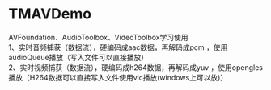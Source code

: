 # TMAVDemo
AVFoundation、AudioToolbox、VideoToolbox学习使用<br>
1、实时音频捕获（数据流），硬编码成aac数据，再解码成pcm ，使用audioQueue播放（写入文件可以直接播放）<br>
2、实时视频捕获（数据流），硬编码成h264数据，再解码成yuv ，使用opengles播放（H264数据可以直接写入文件使用vlc播放(windows上可以放)）<br>

